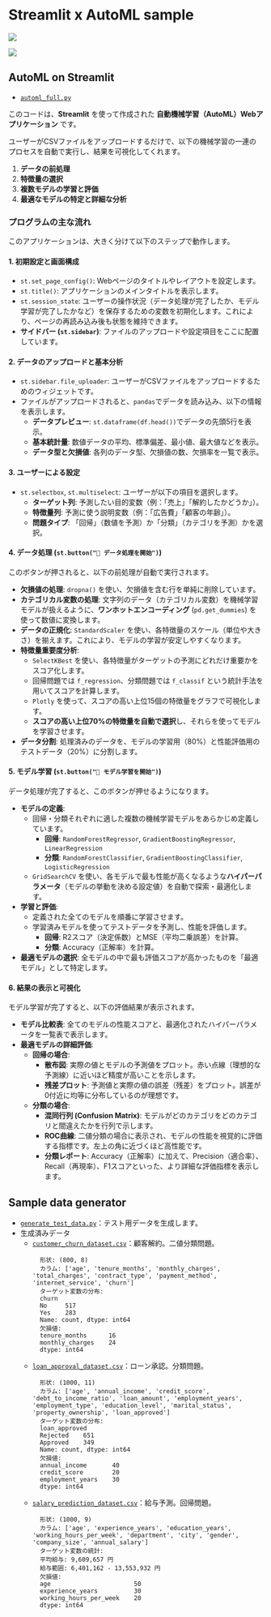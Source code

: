 # Streamlit x AutoML sample

<img src="doc/screenshot_01.png"></img>

<img src="doc/screenshot_02.png"></img>


## AutoML on Streamlit

- [`automl_full.py`](src/automl_full.py)

このコードは、**Streamlit** を使って作成された **自動機械学習（AutoML）Webアプリケーション** です。

ユーザーがCSVファイルをアップロードするだけで、以下の機械学習の一連のプロセスを自動で実行し、結果を可視化してくれます。

1.  **データの前処理**
2.  **特徴量の選択**
3.  **複数モデルの学習と評価**
4.  **最適なモデルの特定と詳細な分析**

### **プログラムの主な流れ**

このアプリケーションは、大きく分けて以下のステップで動作します。

#### **1. 初期設定と画面構成**
* `st.set_page_config()`: Webページのタイトルやレイアウトを設定します。
* `st.title()`: アプリケーションのメインタイトルを表示します。
* `st.session_state`: ユーザーの操作状況（データ処理が完了したか、モデル学習が完了したかなど）を保存するための変数を初期化します。これにより、ページの再読み込み後も状態を維持できます。
* **サイドバー (`st.sidebar`)**: ファイルのアップロードや設定項目をここに配置しています。

#### **2. データのアップロードと基本分析**
* `st.sidebar.file_uploader`: ユーザーがCSVファイルをアップロードするためのウィジェットです。
* ファイルがアップロードされると、`pandas`でデータを読み込み、以下の情報を表示します。
    * **データプレビュー**: `st.dataframe(df.head())`でデータの先頭5行を表示。
    * **基本統計量**: 数値データの平均、標準偏差、最小値、最大値などを表示。
    * **データ型と欠損値**: 各列のデータ型、欠損値の数、欠損率を一覧で表示。

#### **3. ユーザーによる設定**
* `st.selectbox`, `st.multiselect`: ユーザーが以下の項目を選択します。
    * **ターゲット列**: 予測したい目的変数（例：「売上」「解約したかどうか」）。
    * **特徴量列**: 予測に使う説明変数（例：「広告費」「顧客の年齢」）。
    * **問題タイプ**: 「回帰」（数値を予測）か「分類」（カテゴリを予測）かを選択。

#### **4. データ処理 (`st.button("🚀 データ処理を開始")`)**
このボタンが押されると、以下の前処理が自動で実行されます。

* **欠損値の処理**: `dropna()` を使い、欠損値を含む行を単純に削除しています。
* **カテゴリカル変数の処理**: 文字列のデータ（カテゴリカル変数）を機械学習モデルが扱えるように、**ワンホットエンコーディング** (`pd.get_dummies`) を使って数値に変換します。
* **データの正規化**: `StandardScaler` を使い、各特徴量のスケール（単位や大きさ）を揃えます。これにより、モデルの学習が安定しやすくなります。
* **特徴量重要度分析**:
    * `SelectKBest` を使い、各特徴量がターゲットの予測にどれだけ重要かをスコア化します。
    * 回帰問題では `f_regression`、分類問題では `f_classif` という統計手法を用いてスコアを計算します。
    * `Plotly` を使って、スコアの高い上位15個の特徴量をグラフで可視化します。
    * **スコアの高い上位70%の特徴量を自動で選択**し、それらを使ってモデルを学習させます。
* **データ分割**: 処理済みのデータを、モデルの学習用（80%）と性能評価用のテストデータ（20%）に分割します。

#### **5. モデル学習 (`st.button("🎯 モデル学習を開始")`)**
データ処理が完了すると、このボタンが押せるようになります。

* **モデルの定義**:
    * 回帰・分類それぞれに適した複数の機械学習モデルをあらかじめ定義しています。
        * **回帰**: `RandomForestRegressor`, `GradientBoostingRegressor`, `LinearRegression`
        * **分類**: `RandomForestClassifier`, `GradientBoostingClassifier`, `LogisticRegression`
    * `GridSearchCV` を使い、各モデルで最も性能が高くなるような**ハイパーパラメータ**（モデルの挙動を決める設定値）を自動で探索・最適化します。
* **学習と評価**:
    * 定義された全てのモデルを順番に学習させます。
    * 学習済みモデルを使ってテストデータを予測し、性能を評価します。
        * **回帰**: R2スコア（決定係数）とMSE（平均二乗誤差）を計算。
        * **分類**: Accuracy（正解率）を計算。
* **最適モデルの選択**: 全モデルの中で最も評価スコアが高かったものを「最適モデル」として特定します。

#### **6. 結果の表示と可視化**
モデル学習が完了すると、以下の評価結果が表示されます。

* **モデル比較表**: 全てのモデルの性能スコアと、最適化されたハイパーパラメータを一覧表で表示します。
* **最適モデルの詳細評価**:
    * **回帰の場合**:
        * **散布図**: 実際の値とモデルの予測値をプロット。赤い点線（理想的な予測線）に近いほど精度が高いことを示します。
        * **残差プロット**: 予測値と実際の値の誤差（残差）をプロット。誤差が0付近に均等に分布しているのが理想です。
    * **分類の場合**:
        * **混同行列 (Confusion Matrix)**: モデルがどのカテゴリをどのカテゴリと間違えたかを行列で示します。
        * **ROC曲線**: 二値分類の場合に表示され、モデルの性能を視覚的に評価する指標です。左上の角に近づくほど高性能です。
        * **分類レポート**: Accuracy（正解率）に加えて、Precision（適合率）、Recall（再現率）、F1スコアといった、より詳細な評価指標を表示します。

## Sample data generator

- [`generate_test_data.py`](src/generate_test_data.py)：テスト用データを生成します。
- 生成済みデータ
  - [`customer_churn_dataset.csv`](src/customer_churn_dataset.csv)：顧客解約。二値分類問題。
    ```plaintext
      形状: (800, 8)
      カラム: ['age', 'tenure_months', 'monthly_charges', 'total_charges', 'contract_type', 'payment_method', 'internet_service', 'churn']
      ターゲット変数の分布:
      churn
      No     517
      Yes    283
      Name: count, dtype: int64
      欠損値:
      tenure_months      16
      monthly_charges    24
      dtype: int64
    ```
  - [`loan_approval_dataset.csv`](src/loan_approval_dataset.csv)：ローン承認。分類問題。
    ```plaintext
      形状: (1000, 11)
      カラム: ['age', 'annual_income', 'credit_score', 'debt_to_income_ratio', 'loan_amount', 'employment_years', 'employment_type', 'education_level', 'marital_status', 'property_ownership', 'loan_approved']
      ターゲット変数の分布:
      loan_approved
      Rejected    651
      Approved    349
      Name: count, dtype: int64
      欠損値:
      annual_income       40
      credit_score        20
      employment_years    30
      dtype: int64
    ```
  - [`salary_prediction_dataset.csv`](src/salary_prediction_dataset.csv)：給与予測。回帰問題。
    ```plaintext
      形状: (1000, 9)
      カラム: ['age', 'experience_years', 'education_years', 'working_hours_per_week', 'department', 'city', 'gender', 'company_size', 'annual_salary']
      ターゲット変数の統計:
      平均給与: 9,609,657 円
      給与範囲: 6,401,162 - 13,553,932 円
      欠損値:
      age                       50
      experience_years          30
      working_hours_per_week    20
      dtype: int64
    ```
